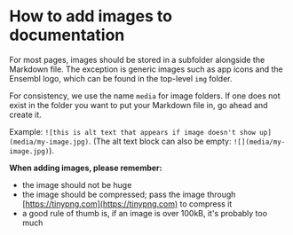 # How to add images to documentation

For most pages, images should be stored in a subfolder alongside the Markdown file. The exception is generic images such as app icons and the Ensembl logo, which can be found in the top-level `img` folder.

For consistency, we use the name `media` for image folders. If one does not exist in the folder you want to put your Markdown file in, go ahead and create it.

Example: `![this is alt text that appears if image doesn't show up](media/my-image.jpg)`. (The alt text block can also be empty: `![](media/my-image.jpg)`).

**When adding images, please remember:**
- the image should not be huge
- the image should be compressed; pass the image through [https://tinypng.com](https://tinypng.com) to compress it
- a good rule of thumb is, if an image is over 100kB, it's probably too much

